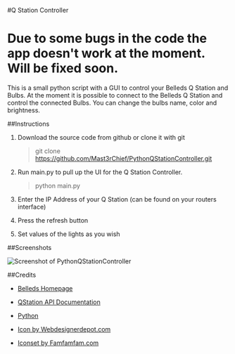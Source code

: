 #Q Station Controller

# Due to some bugs in the code the app doesn't work at the moment. Will be fixed soon.

This is a small python script with a GUI to control your Belleds Q Station and Bulbs. At the moment it is possible to connect to the Belleds Q Station and control the connected Bulbs. You can change the bulbs name, color and brightness.

##Instructions

1. Download the source code from github or clone it with git

    > git clone https://github.com/Mast3rChief/PythonQStationController.git

2. Run main.py to pull up the UI for the Q Station Controller.

    > python main.py

3. Enter the IP Address of your Q Station (can be found on your routers interface)

4. Press the refresh button

5. Set values of the lights as you wish

##Screenshots

![Screenshot of PythonQStationController](http://i.imgur.com/Dl0V7E7.png)

##Credits

* [Belleds Homepage](http://www.belleds.com/en/)

* [QStation API Documentation](https://github.com/BelledsQ/QStation_API)

* [Python](https://www.python.org)

* [Icon by Webdesignerdepot.com](http://www.webdesignerdepot.com/)

* [Iconset by Famfamfam.com](http://www.famfamfam.com/)
